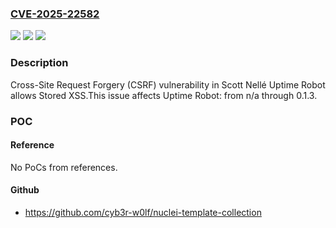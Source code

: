 ### [CVE-2025-22582](https://cve.mitre.org/cgi-bin/cvename.cgi?name=CVE-2025-22582)
![](https://img.shields.io/static/v1?label=Product&message=Uptime%20Robot&color=blue)
![](https://img.shields.io/static/v1?label=Version&message=n%2Fa%3C%3D%200.1.3%20&color=brighgreen)
![](https://img.shields.io/static/v1?label=Vulnerability&message=CWE-352%20Cross-Site%20Request%20Forgery%20(CSRF)&color=brighgreen)

### Description

Cross-Site Request Forgery (CSRF) vulnerability in Scott Nellé Uptime Robot allows Stored XSS.This issue affects Uptime Robot: from n/a through 0.1.3.

### POC

#### Reference
No PoCs from references.

#### Github
- https://github.com/cyb3r-w0lf/nuclei-template-collection

